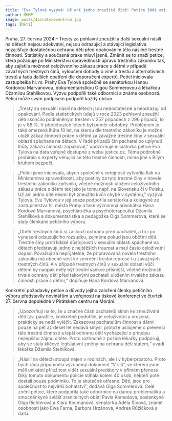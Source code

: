 ```yaml
---
title: "Eva Tylová vyzývá: Už ani jedno zneužité dítě! Petice žádá zajištění potřebné ochrany dětí před sexuálním zneužíváním a zpřísnění trestů za tyto činy"
author: MHMP
image: posts/4piratskecentrum.jpg
tags: [Děti]
---
```

 
Praha, 27. června 2024 – Tresty za pohlavní zneužití a další sexuální násilí na dětech nejsou adekvátní, nejsou odrazující a stávající legislativa nezajišťuje dostatečnou ochranu dětí před opakováním této násilné trestné činnosti. Statistiky a současná praxe mluví jasně. Změnit se to snaží petice, která požaduje po Ministerstvu spravedlnosti úpravu trestního zákoníku tak, aby zajistila možnost celoživotního zákazu práce s dětmi v případě závažných trestných činů, vyloučení dohody o vině a trestu a alternativních trestů a řadu dalších opatření dle doporučení expertů. Petici iniciovala zastupitelka hl. m. Prahy Eva Tylová společně se senátorkou Hanou Kordovou Marvanovou, dokumentaristkou Olgou Sommerovou a lékařkou Džamilou Stehlíkovou. Výzvu podpořili také odborníci a známé osobnosti. Petici může svým podpisem podpořit každý občan.

> „Tresty za sexuální násilí na dětech jsou nedostatečné a neodrazují od opakování. Podle statistických údajů v roce 2023 pohlavní zneužití dětí skončilo podmíněným trestem v 257 případech z 296 případů, to je v 86 %. V předchozích letech byl poměr obdobný. Problémem je také omezená lhůta 10 let, na kterou dle trestního zákoníku je možné uložit zákaz činnosti práce s dětmi za závažné trestné činy v sexuální oblasti spáchané na dětech. V řadě případů čin pachatel po uplynutí lhůty zákazu činnosti zopakoval,” upozorňuje iniciátorka petice Eva Tylová na data veřejně dostupné z webu justice.cz. Téma podrobně probírala s experty věnující se této trestné činnosti, mimo jiné s Bílým kruhem bezpečí. 

> „Petici jsme iniciovala, abych společně s veřejností vytvořila tlak na Ministerstvo spravedlnosti, aby postihy za tyto trestné činy v novele trestního zákoníku zpřísnilo, včetně možnosti uložení celoživotního zákazu práce s dětmi tak jako je tomu např. na Slovensku či v Polsku. Už ani jedno dítě nesmí být zneužito kvůli chybě v systému,” vyzývá Tylová. Evu Tylovou v její snaze podpořila senátorka a kolegyně ze zastupitelstva hl. města Prahy a také významná advokátka Hana Kordová Marvanová, psychiatrička a psychoterapeutka Džamila Stehlíková a dokumentaristka a pedagožka Olga Sommerová, které se staly členkami petičního výboru.

> „Oběti trestných činů si zaslouží ochranu před pachateli, a to i po vynesení odsuzujícího rozsudku, zejména pokud jsou oběťmi děti. Trestné činy proti lidské důstojnosti v sexuální oblasti spáchané na dětech představují jedno z nejtěžších traumat a mají často celoživotní dopad. Považuji za nepřijatelné, že připravovaná novela trestního zákoníku má obecně vést ke zmírnění trestní represe i u závažných trestných činů. A v případě trestných činů v sexuální oblasti vůči dětem by naopak měly být trestní sankce přísnější, včetně možnosti trvalé ochrany dětí před takovými pachateli uložením trvalého zákazu činnosti práce s dětmi,“ doplňuje Hana Kordová Marvanová. 

Konkrétní požadavky petice a důvody jejího založení členky petičního výboru představily novinářům a veřejnosti na tiskové konferenci ve čtvrtek 27. června dopoledne v Pirátském centru na Moráni.

> „Upozorňuji na to, že u značné části pachatelů sklon ke zneužívání dětí tzv. parafilie, konkrétně pedofilie, je celoživotní a vrozená, prakticky se nedá vyléčit. Zakazovat pachatelům činnost s dětmi pouze na pět až deset let nedává smysl, protože usilujeme o prevenci této trestné činnosti a lepší ochranu dětí vycházející z principu nejlepšího zájmu dítěte. Proto rozhodně z pozice lékařky podporuji, aby se staly klíčové legislativní změny na ochranu dětí státem,“ uvádí lékařka Džamila Stehlíková. 

> „Násilí na dětech stoupá nejen v rodinách, ale i v kyberprostoru. Proto bych ráda připomněla významný dokument “V síti”, ve kterém jsme měli unikátní příležitost vidět sexuální predátory v přímém přenosu. Díky tomuto dokumentu policie stíhala kolem 40 osob, někteří poté dostali pouze podmínku. To je skutečně otřesné. Děti, jsou pro společnost to největší bohatství”, dodává Olga Sommerová. Celé znění petice, které podpořila také odbornice na danou problematiku a zmocněnkyně zvlášť zranitelných obětí Pavla Komedová, poslankyně Olga Richterová a Klára Kocmanová, senátorka Adéla Šípová, známé osobnosti jako Ewa Farna, Barbora Hrzánová, Andrea Růžičková a další.
